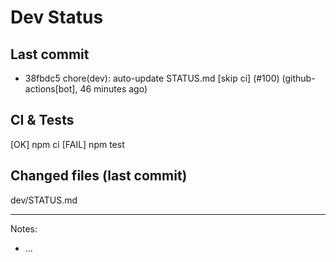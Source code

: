 # Dev Status

## Last commit
- 38fbdc5 chore(dev): auto-update STATUS.md [skip ci] (#100) (github-actions[bot], 46 minutes ago)
## CI & Tests
[OK] npm ci
[FAIL] npm test

## Changed files (last commit)
dev/STATUS.md

---
Notes:
- ...
